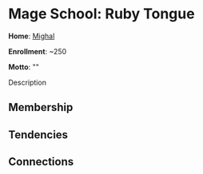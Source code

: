 # Mage School: Ruby Tongue 
**Home**: [Mighal](/Cities/Mighal.md)

**Enrollment**: ~250

**Motto**: ""

Description

## Membership

## Tendencies

## Connections